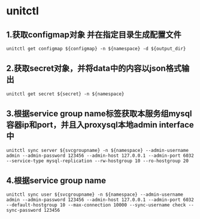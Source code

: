 # unitctl

## 1.获取configmap对象 并在指定目录生成配置文件
```unitctl get configmap ${configmap} -n ${namespace} -d ${output_dir}```

## 2.获取secret对象，并将data中的内容以json格式输出
```unitctl get secret ${secret} -n ${namespace}```

## 3.根据service group name标签获取本服务组mysql容器ip和port，并且入proxysql本地admin interface中
```unitctl sync server ${svcgroupname} -n ${namespace} --admin-username admin --admin-password 123456 --admin-host 127.0.0.1 --admin-port 6032 --service-type mysql-replication --rw-hostgroup 10 --ro-hostgroup 20```

## 4.根据service group name
```unitctl sync user ${svcgroupname} -n ${namespace} --admin-username admin --admin-password 123456 --admin-host 127.0.0.1 --admin-port 6032 --default-hostgroup 10 --max-connection 10000 --sync-username check --sync-password 123456```